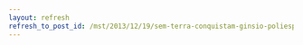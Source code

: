 ```yaml
---
layout: refresh
refresh_to_post_id: /mst/2013/12/19/sem-terra-conquistam-ginsio-poliesportivo-em-atalaia-al
---
```


